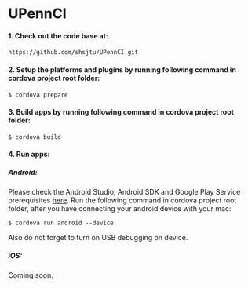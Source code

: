 # UPennCI
#### 1. Check out the code base at:
```
https://github.com/shsjtu/UPennCI.git
```

#### 2. Setup the platforms and plugins by running following command in cordova project root folder:
```
$ cordova prepare
```
#### 3. Build apps by running following command in cordova project root folder:
```
$ cordova build
```
#### 4. Run apps:
##### Android:
Please check the Android Studio, Android SDK and Google Play Service prerequisites [here](https://firebase.google.com/docs/android/setup).
Run the following command in cordova project root folder, after you have connecting your android device with your mac:
```
$ cordova run android --device
```
Also do not forget to turn on USB debugging on device.
##### iOS:
Coming soon.
